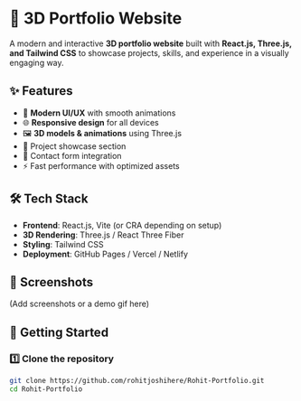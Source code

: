 # 🚀 3D Portfolio Website

A modern and interactive **3D portfolio website** built with **React.js, Three.js, and Tailwind CSS** to showcase projects, skills, and experience in a visually engaging way.  

## ✨ Features
- 🎨 **Modern UI/UX** with smooth animations  
- 🌐 **Responsive design** for all devices  
- 🖼️ **3D models & animations** using Three.js  
- 📂 Project showcase section  
- 📧 Contact form integration  
- ⚡ Fast performance with optimized assets  

## 🛠️ Tech Stack
- **Frontend**: React.js, Vite (or CRA depending on setup)  
- **3D Rendering**: Three.js / React Three Fiber  
- **Styling**: Tailwind CSS  
- **Deployment**: GitHub Pages / Vercel / Netlify  

## 📸 Screenshots
(Add screenshots or a demo gif here)

## 🚀 Getting Started

### 1️⃣ Clone the repository
```bash
git clone https://github.com/rohitjoshihere/Rohit-Portfolio.git
cd Rohit-Portfolio

